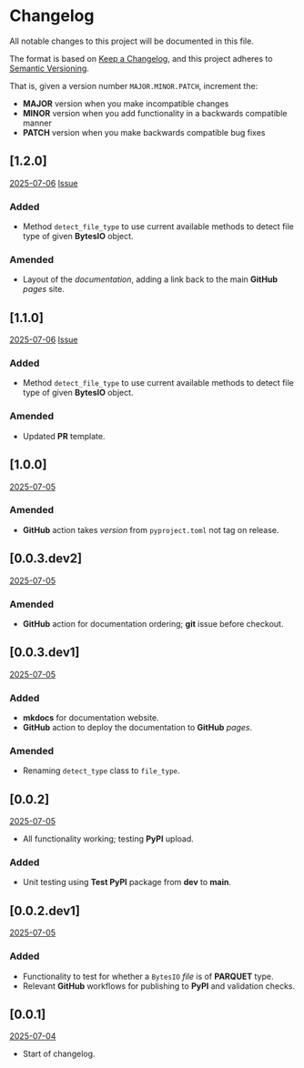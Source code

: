 # Changelog

All notable changes to this project will be documented in this file.

The format is based on [Keep a Changelog](https://keepachangelog.com/en/1.0.0/),
and this project adheres to [Semantic Versioning](https://semver.org/spec/v2.0.0.html).

That is, given a version number `MAJOR.MINOR.PATCH`, increment the:

- **MAJOR** version when you make incompatible changes
- **MINOR** version when you add functionality in a backwards compatible manner
- **PATCH** version when you make backwards compatible bug fixes


## [1.2.0] 
[2025-07-06]()
[Issue](https://github.com/collier-p-charlie/fsio/issues/16)

### Added
- Method `detect_file_type` to use current available methods to detect file type of given **BytesIO** object.

### Amended
- Layout of the _documentation_, adding a link back to the main **GitHub** _pages_ site.


## [1.1.0] 
[2025-07-06]()
[Issue](https://github.com/collier-p-charlie/fsio/issues/13)

### Added
- Method `detect_file_type` to use current available methods to detect file type of given **BytesIO** object.

### Amended
- Updated **PR** template.


## [1.0.0] 
[2025-07-05]()

### Amended
- **GitHub** action takes _version_ from `pyproject.toml` not tag on release.


## [0.0.3.dev2] 
[2025-07-05]()

### Amended
- **GitHub** action for documentation ordering; **git** issue before checkout.


## [0.0.3.dev1] 
[2025-07-05]()

### Added
- **mkdocs** for documentation website.
- **GitHub** action to deploy the documentation to **GitHub** _pages_.

### Amended
- Renaming `detect_type` class to `file_type`.


## [0.0.2] 
[2025-07-05]()

- All functionality working; testing **PyPI** upload.

### Added
- Unit testing using **Test PyPI** package from **dev** to **main**.


## [0.0.2.dev1] 
[2025-07-05]()

### Added
- Functionality to test for whether a `BytesIO` _file_ is of **PARQUET** type.
- Relevant **GitHub** workflows for publishing to **PyPI** and validation checks.


## [0.0.1] 
[2025-07-04]()

- Start of changelog.
